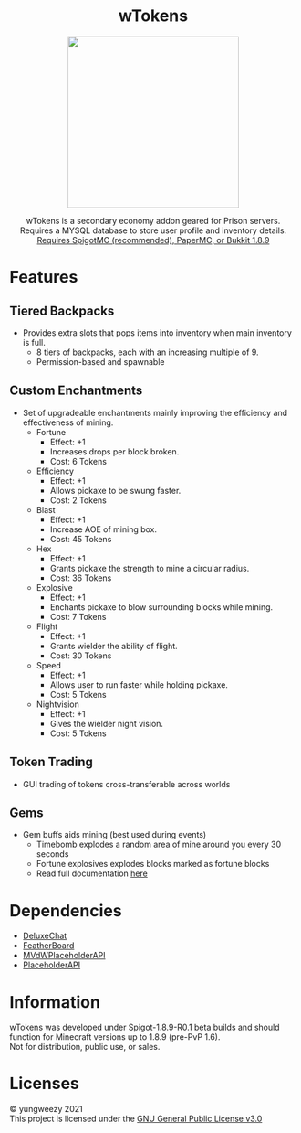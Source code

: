 <h1 align="center">wTokens</h1>
<p align="center">
  <img align="center" src="https://github.com/yungweezy/wTokens/blob/main/assets/menuimg.png?raw=true" width="300px">
  <p align="center">wTokens is a secondary economy addon geared for Prison servers.<br>
  Requires a MYSQL database to store user profile and inventory details.<br>
    <ins>Requires SpigotMC (recommended), PaperMC, or Bukkit 1.8.9</ins></p>
</p>
  
# Features
## Tiered Backpacks
* Provides extra slots that pops items into inventory when main inventory is full.
  * 8 tiers of backpacks, each with an increasing multiple of 9.
  * Permission-based and spawnable  

## Custom Enchantments
* Set of upgradeable enchantments mainly improving the efficiency and effectiveness of mining.
  * Fortune
    * Effect: +1
    * Increases drops per block broken.
    * Cost: 6 Tokens
  * Efficiency
    * Effect: +1
    * Allows pickaxe to be swung faster.
    * Cost: 2 Tokens
  * Blast
    * Effect: +1
    * Increase AOE of mining box.
    * Cost: 45 Tokens
  * Hex
    * Effect: +1
    * Grants pickaxe the strength to mine a circular radius.
    * Cost: 36 Tokens
  * Explosive
    * Effect: +1
    * Enchants pickaxe to blow surrounding blocks while mining.
    * Cost: 7 Tokens
  * Flight
    * Effect: +1
    * Grants wielder the ability of flight.
    * Cost: 30 Tokens
  * Speed
    * Effect: +1
    * Allows user to run faster while holding pickaxe.
    * Cost: 5 Tokens
  * Nightvision
    * Effect: +1
    * Gives the wielder night vision.
    * Cost: 5 Tokens

## Token Trading
* GUI trading of tokens cross-transferable across worlds

## Gems
* Gem buffs aids mining (best used during events)
  * Timebomb explodes a random area of mine around you every 30 seconds
  * Fortune explosives explodes blocks marked as fortune blocks
  * Read full documentation [here]()

# Dependencies
- [DeluxeChat](https://www.spigotmc.org/resources/deluxechat.1277/)
- [FeatherBoard](https://www.spigotmc.org/resources/featherboard.2691/)
- [MVdWPlaceholderAPI](https://www.spigotmc.org/resources/mvdwplaceholderapi.11182/)
- [PlaceholderAPI](https://www.spigotmc.org/resources/placeholderapi.6245/)

# Information
wTokens was developed under Spigot-1.8.9-R0.1 beta builds and should function for Minecraft versions up to 1.8.9 (pre-PvP 1.6).  
Not for distribution, public use, or sales.

# Licenses
&copy; yungweezy 2021  
This project is licensed under the [GNU General Public License v3.0](LICENSE)
